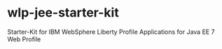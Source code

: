 # wlp-jee-starter-kit

Starter-Kit for IBM WebSphere Liberty Profile Applications for Java EE 7 Web Profile
